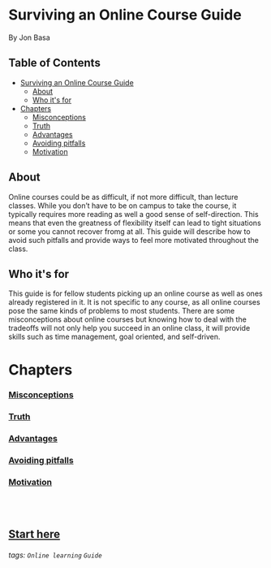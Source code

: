 
Surviving an Online Course Guide
===
By Jon Basa


## Table of Contents

- [Surviving an Online Course Guide](#surviving-an-online-course-guide)
  * [About](#about)
  * [Who it's for](#who-it-s-for)
- [Chapters](#chapters)
    + [Misconceptions](../master/Misconceptions.md)
    + [Truth](../master/Truth.md)
    + [Advantages](../master/Advantages.md)
    + [Avoiding pitfalls](../master/Tips.md)
    + [Motivation](../master/Motivation.md)

## About

Online courses could be as difficult, if not more difficult, than lecture classes. While you don’t have to be on campus to take the course, it typically requires more reading as well a good sense of self-direction. This means that even the greatness of flexibility itself can lead to tight situations or some you cannot recover fromg at all. This guide will describe how to avoid such pitfalls and provide ways to feel more motivated throughout the class. 

## Who it's for

This guide is for fellow students picking up an online course as well as ones already registered in it. It is not specific to any course, as all online courses pose the same kinds of problems to most students. There are some misconceptions about online courses but knowing how to deal with the tradeoffs will not only help you succeed in an online class, it will provide skills such as time management, goal oriented, and self-driven.

Chapters
===
### [Misconceptions](../master/Misconceptions.md)

### [Truth](../master/Truth.md)

### [Advantages](../master/Advantages.md)

### [Avoiding pitfalls](../master/Tips.md)

### [Motivation](../master/Motivation.md)

<br/><br/>

## [Start here](../master/Misconceptions.md)

###### tags: `Online learning` `Guide`
